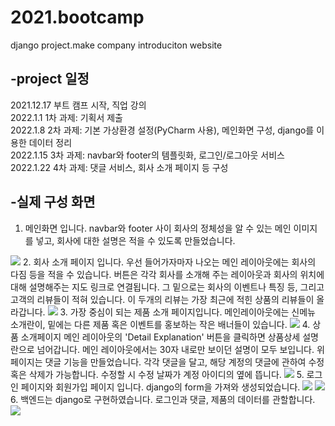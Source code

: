 # 2021.bootcamp
django project.make company introduciton website

## -project 일정
   2021.12.17 부트 캠프 시작, 직업 강의 </br>
   2022.1.1   1차 과제: 기획서 제출 </br>
   2022.1.8   2차 과제: 기본 가상환경 설정(PyCharm 사용), 메인화면 구성, django를 이용한 데이터 정리 </br>
   2022.1.15  3차 과제: navbar와 footer의 템플릿화, 로그인/로그아웃 서비스 </br>
   2022.1.22  4차 과제: 댓글 서비스, 회사 소개 페이지 등 구성 </br>

## -실제 구성 화면
   1. 메인화면 입니다. navbar와  footer 사이 회사의 정체성을 알 수 있는 메인 이미지를 넣고, 회사에 대한 설명은 적을 수 있도록 만들었습니다.
<img src="https://user-images.githubusercontent.com/93725108/153582224-085a3e7b-3cc7-44ff-bf96-28f07355316c.PNG">
    2. 회사 소개 페이지 입니다.
      우선 들어가자마자 나오는 메인 레이아웃에는 회사의 다짐 등을 적을 수 있습니다. 버튼은 각각 회사를 소개해 주는 레이아웃과 회사의 위치에 대해 설명해주는 지도 링크로 연결됩니다. 
      그 밑으로는 회사의 이벤트나 특징 등, 그리고 고객의 리뷰들이 적혀 있습니다. 이 두개의 리뷰는 가장 최근에 적힌 상품의 리뷰들이 올라갑니다.
<img src="https://user-images.githubusercontent.com/93725108/153582230-c5a1a6e9-b48e-43d6-af39-b0236b245baf.PNG">
    3. 가장 중심이 되는 제품 소개 페이지입니다. 메인레이아웃에는 신메뉴 소개란이, 밑에는 다른 제품 혹은 이벤트를 홍보하는 작은 배너들이 있습니다.
<img src="https://user-images.githubusercontent.com/93725108/153582237-93de12e6-91cb-4586-9606-295a5aba2328.PNG">
    4. 상품 소개페이지 메인 레이아웃의 'Detail Explanation' 버튼을 클릭하면 상품상세 설명란으로 넘어갑니다. 메인 레이아웃에서는 30자 내로만 보이던 설명이 모두 보입니다. 
       위 페이지는 댓글 기능을 만들었습니다. 각각 댓글을 달고, 해당 계정의 댓글에 관하여 수정 혹은 삭제가 가능합니다. 수정할 시 수정 날짜가 계정 아이디의 옆에 뜹니다.
<img src="https://user-images.githubusercontent.com/93725108/153582261-018bee30-edbd-41be-a9ce-f1909fb6a1b2.PNG">
    5. 로그인 페이지와 회원가입 페이지 입니다. django의 form을 가져와 생성되었습니다.
<img src="https://user-images.githubusercontent.com/93725108/153582276-e603aceb-9e8f-478f-945a-27e0f0313440.PNG">
<img src="https://user-images.githubusercontent.com/93725108/153582282-5cf9eacd-28f7-4e99-9e80-7a545c8e66e0.PNG">
    6. 백엔드는 django로 구현하였습니다. 로그인과 댓글, 제품의 데이터를 관할합니다.
<img src="https://user-images.githubusercontent.com/93725108/153582297-c248ac3f-fe87-413c-aff3-c8bbd665e363.PNG">

